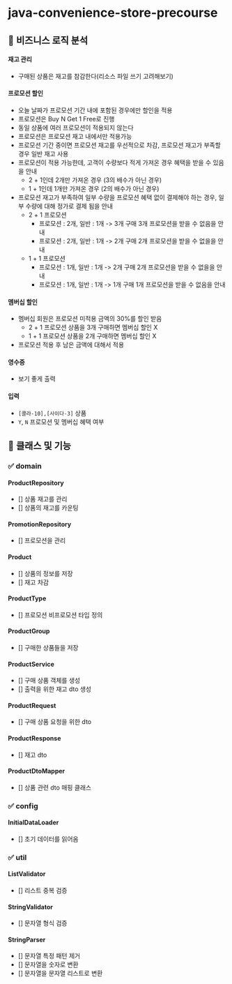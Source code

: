 # java-convenience-store-precourse

## 🎯 비즈니스 로직 분석

#### 재고 관리
- 구매된 상품은 재고를 참감한다(리소스 파일 쓰기 고려해보기)

#### 프로모션 할인
- 오늘 날짜가 프로모션 기간 내에 포함된 경우에만 할인을 적용
- 프로모션은 Buy N Get 1 Free로 진행
- 동일 상품에 여러 프로모션이 적용되지 않는다
- 프로모션은 프로모션 재고 내에서만 적용가능
- 프로모션 기간 중이면 프로모션 재고를 우선적으로 차감, 프로모션 재고가 부족할 경우 일반 재고 사용
- 프로모션이 적용 가능한데, 고객이 수량보다 적게 가져온 경우 혜택을 받을 수 있음을 안내
    - 2 + 1인데 2개만 가져온 경우 (3의 배수가 아닌 경우)
    - 1 + 1인데 1개만 가져온 경우 (2의 배수가 아닌 경우)
- 프로모션 재고가 부족하여 일부 수량을 프로모션 혜택 없이 결제해야 하는 경우, 일부 수량에 대해 정가로 결제 됨을 안내
    - 2 + 1 프로모션
        - 프로모션 : 2개, 일반 : 1개 -> 3개 구매 3개 프로모션을 받을 수 없음을 안내
        - 프로모션 : 2개, 일반 : 1개 -> 2개 구매 2개 프로모션을 받을 수 없을을 안내
    - 1 + 1 프로모션
        - 프로모션 : 1개, 일반 : 1개 -> 2개 구매 2개 프로모션을 받을 수 없을을 안내
        - 프로모션 : 1개, 일반 : 1개 -> 1개 구매 1개 프로모션을 받을 수 없음을 안내

#### 멤버십 할인
- 멤버십 회원은 프로모션 미적용 금액의 30%를 할인 받음
    - 2 + 1 프로모션 상품을 3개 구매하면 멤버십 할인 X
    - 1 + 1 프로모션 상품을 2개 구매하면 멤버십 할인 X
- 프로모션 적용 후 남은 금액에 대해서 적용

#### 영수증
- 보기 좋게 출력

#### 입력
- `[콜라-10],[사이다-3]` 상품
- `Y`, `N` 프로모션 및 멤버십 혜택 여부


## 🎯 클래스 및 기능

### ✅ domain

#### ProductRepository
- [] 상품 재고를 관리
- [] 상품의 재고를 카운팅

#### PromotionRepository
- [] 프로모션을 관리

#### Product
- [] 상품의 정보를 저장
- [] 재고 차감

#### ProductType
- [] 프로모션 비프로모션 타입 정의

#### ProductGroup
- [] 구매한 상품들을 저장

#### ProductService
- [] 구매 상품 객체를 생성
- [] 출력을 위한 재고 dto 생성

#### ProductRequest
- [] 구매 상품 요청을 위한 dto

#### ProductResponse
- [] 재고 dto

#### ProductDtoMapper
- [] 상품 관련 dto 매핑 클래스

### ✅ config

#### InitialDataLoader
- [] 초기 데이터를 읽어옴

### ✅ util

#### ListValidator
- [] 리스트 중복 검증

#### StringValidator
- [] 문자열 형식 검증

#### StringParser
- [] 문자열 특정 패턴 제거
- [] 문자열을 숫자로 변환
- [] 문자열을 문자열 리스트로 변환
